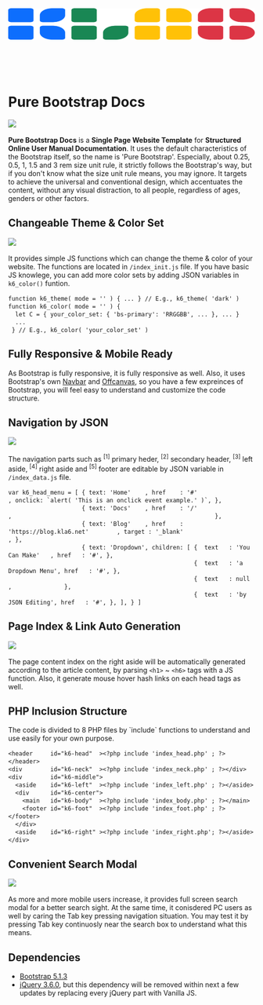 <p align="center"><br><br><br><br>
<img style="width: 100%;" src="https://raw.githubusercontent.com/KLA6/more-bootstrap/main/index_logo.svg" height="64">
<br><br><br><br><br></p>

<h1  class="fw-bold">Pure Bootstrap Docs</h1>
<img class="mb-3 w-100" src="http://envato.pure.kla6.net/220311_result_01_2.jpg">
<p>
  <b>Pure Bootstrap Docs</b> is a <b>Single Page Website Template</b> for <b>Structured Online User Manual Documentation</b>.
  It uses the default characteristics of the Bootstrap itself, so the name is 'Pure Bootstrap'.
  Especially, about 0.25, 0.5, 1, 1.5 and 3 rem size unit rule, it strictly follows the Bootstrap's way, but if you don't know what the size unit rule means, you may ignore.
  It targets to achieve the universal and conventional design, which accentuates the content, without any visual distraction, to all people, regardless of ages, genders or other factors.
</p>

<h2>Changeable Theme & Color Set</h2>
<img class="mb-3 w-100" src="http://envato.pure.kla6.net/220311_result_02_1.jpg">
<p>
  It provides simple JS functions which can change the theme & color of your website.
  The functions are located in <code>/index_init.js</code> file.
  If you have basic JS knowlege, you can add more color sets by adding JSON variables in <code>k6_color()</code> funtion.
</p>
<pre><code>function k6_theme( mode = '' ) { ... } // E.g., k6_theme( 'dark' )
function k6_color( mode = '' ) {
  let C = { your_color_set: { 'bs-primary': 'RRGGBB', ... }, ... }
  ...
 } // E.g., k6_color( 'your_color_set' )</code></pre>

<h2>Fully Responsive & Mobile Ready</h2>
<p>
  As Bootstrap is fully responsive, it is fully responsive as well.
  Also, it uses Bootstrap's own <a href="https://getbootstrap.com/docs/5.1/components/navbar" target="_blank">Navbar</a> and <a href="https://getbootstrap.com/docs/5.1/components/offcanvas" target="_blank">Offcanvas</a>,
  so you have a few expreinces of Bootstrap, you will feel easy to understand and customize the code structure.
</p>

<h2>Navigation by JSON</h2>
<img class="mb-3 w-100" src="http://envato.pure.kla6.net/220311_result_03.jpg">
<p>
  The navigation parts such as <sup>[1]</sup> primary heder, <sup>[2]</sup> secondary header, <sup>[3]</sup> left aside, <sup>[4]</sup> right aside and <sup>[5]</sup> footer are editable by JSON variable in <code>/index_data.js</code> file.
</p>
<pre><code>var k6_head_menu = [ { text: 'Home'    , href    : '#'                            , onclick: `alert( 'This is an onclick event example.' )`, },
                     { text: 'Docs'    , href    : '/'                            ,                                                          },
                     { text: 'Blog'    , href    : 'https://blog.kla6.net'        , target : '_blank'                                      , },
                     { text: 'Dropdown', children: [ {  text   : 'You Can Make'   , href   : '#', },
                                                     {  text   : 'a Dropdown Menu', href   : '#', },
                                                     {  text   : null             ,               },
                                                     {  text   : 'by JSON Editing', href   : '#', }, ], } ]</code></pre>

<h2>Page Index & Link Auto Generation</h2>
<img class="mb-3 w-100" src="http://envato.pure.kla6.net/220311_result_05.jpg">
<p>
  The page content index on the right aside will be automatically generated according to the article content, by parsing <code>&lt;h1></code> ~ <code>&lt;h6></code> tags with a JS function.
  Also, it generate mouse hover hash links on each head tags as well.
</p>

<h2>PHP Inclusion Structure</h2>
<p>
  The code is divided to 8 PHP files by `include` functions to understand and use easily for your own purpose.
</p>
<pre><code>&lt;header     id="k6-head"  >&lt;?php include 'index_head.php' ; ?>&lt;/header>
&lt;div        id="k6-neck"  >&lt;?php include 'index_neck.php' ; ?>&lt;/div>
&lt;div        id="k6-middle">
  &lt;aside    id="k6-left"  >&lt;?php include 'index_left.php' ; ?>&lt;/aside>
  &lt;div      id="k6-center">
    &lt;main   id="k6-body"  >&lt;?php include 'index_body.php' ; ?>&lt;/main>
    &lt;footer id="k6-foot"  >&lt;?php include 'index_foot.php' ; ?>&lt;/footer>
  &lt;/div>
  &lt;aside    id="k6-right" >&lt;?php include 'index_right.php'; ?>&lt;/aside>
&lt;/div></code></pre>

<h2>Convenient Search Modal</h2>
<img class="mb-3 w-100" src="http://envato.pure.kla6.net/220311_result_04.jpg">
<p>
  As more and more mobile users increase, it provides full screen search modal for a better search sight.
  At the same time, it conisdered PC users as well by caring the Tab key pressing navigation situation.
  You may test it by pressing Tab key continuosly near the search box to understand what this means.
</p>

<h2>Dependencies</h2>
<ul>
  <li><a href="https://getbootstrap.com/docs/5.1/getting-started/introduction" target="_blank">Bootstrap 5.1.3</a></li>
  <li><a href="https://jquery.com/download"                                    target="_blank">jQuery 3.6.0</a>, but this dependency will be removed within next a few updates by replacing every jQuery part with Vanilla JS.</li>
</ul>
